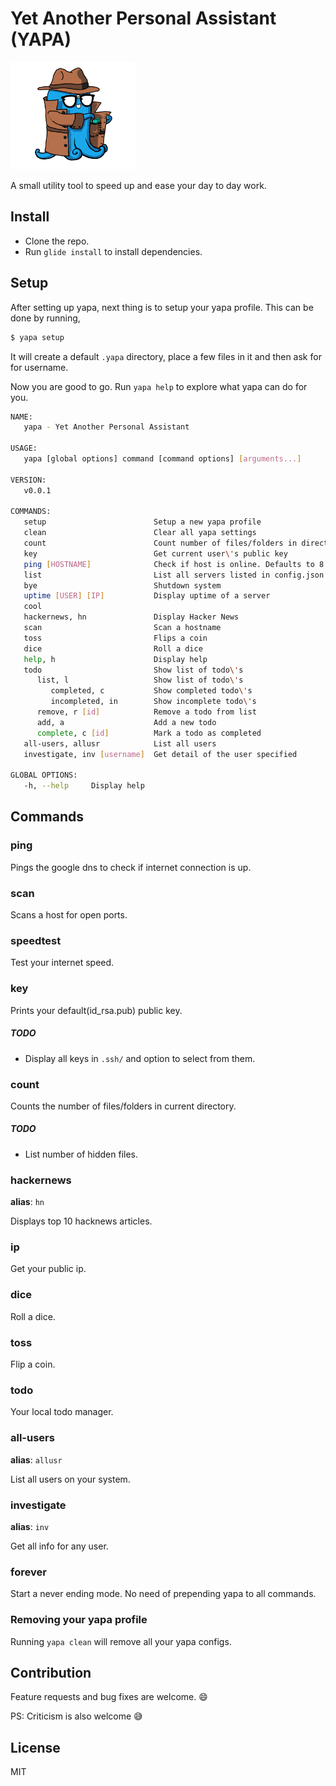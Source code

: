 # Yet Another Personal Assistant (YAPA)

<img src="0.png" alt="Drawing" width="200px" />

A small utility tool to speed up and ease your day to day work.


## Install

- Clone the repo.
- Run `glide install` to install dependencies.

## Setup

After setting up yapa, next thing is to setup your yapa profile. This can be done by running,

```bash
$ yapa setup
```

It will create a default `.yapa` directory, place a few files in it and then ask for for username.

Now you are good to go. Run `yapa help` to explore what yapa can do for you.

```bash
NAME:
   yapa - Yet Another Personal Assistant

USAGE:
   yapa [global options] command [command options] [arguments...]

VERSION:
   v0.0.1

COMMANDS:
   setup                        Setup a new yapa profile
   clean                        Clear all yapa settings
   count                        Count number of files/folders in directory
   key                          Get current user\'s public key
   ping [HOSTNAME]              Check if host is online. Defaults to 8.8.8.8.
   list                         List all servers listed in config.json
   bye                          Shutdown system
   uptime [USER] [IP]           Display uptime of a server
   cool
   hackernews, hn               Display Hacker News
   scan                         Scan a hostname
   toss                         Flips a coin
   dice                         Roll a dice
   help, h                      Display help
   todo                         Show list of todo\'s
      list, l                   Show list of todo\'s
         completed, c           Show completed todo\'s
         incompleted, in        Show incomplete todo\'s
      remove, r [id]            Remove a todo from list
      add, a                    Add a new todo
      complete, c [id]          Mark a todo as completed
   all-users, allusr            List all users
   investigate, inv [username]  Get detail of the user specified

GLOBAL OPTIONS:
   -h, --help     Display help
```

## Commands

### ping

Pings the google dns to check if internet connection is up.

### scan

Scans a host for open ports.

### speedtest

Test your internet speed.

### key

Prints your default(id_rsa.pub) public key.

##### TODO

- Display all keys in `.ssh/` and option to select from them.

### count

Counts the number of files/folders in current directory.

##### TODO

- List number of hidden files.

### hackernews

**alias**: `hn`

Displays top 10 hacknews articles.

### ip

Get your public ip.

### dice

Roll a dice.

### toss

Flip a coin.

### todo

Your local todo manager.

### all-users

**alias**: `allusr`

List all users on your system.

### investigate

**alias**: `inv`

Get all info for any user.

### forever

Start a never ending mode. No need of prepending yapa to all commands.

### Removing your yapa profile

Running `yapa clean` will remove all your yapa configs.

## Contribution

Feature requests and bug fixes are welcome. :smile:

PS: Criticism is also welcome :sweat_smile:

## License

MIT
